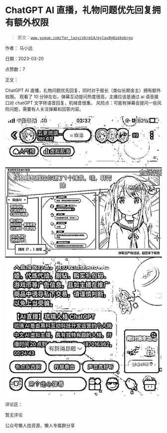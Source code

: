 # ChatGPT AI 直播，礼物问题优先回复拥有额外权限

> 原文：[`www.yuque.com/for_lazy/xkrm14/eylav8g6iekobrgs`](https://www.yuque.com/for_lazy/xkrm14/eylav8g6iekobrgs)

作者： 马小远

日期：2023-03-20

点赞数：7

正文：

ChatGPT AI 直播，礼物问题优先回复，同时对于舰长（类似长期金主）拥有额外权限。 观看了 10 分钟左右，弹幕互动提问热度很高，主播应该是通过 ai 语音接口对 chatGPT 文字转语音回复，机械音很重。 风险点：可能有弹幕会提问一些风险问题，需要有人关注弹幕和回答内容。

![](img/1b66c1781a9ca263570ac4fb054e1f68.png)

评论区：

暂无评论

公众号懒人找资源，懒人专属群分享

